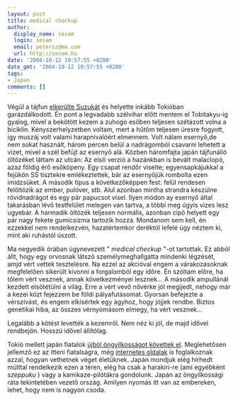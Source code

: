 ```yaml
---
layout: post
title: medical checkup
author:
  display_name: sesam
  login: sesam
  email: petersz@me.com
  url: http://sesam.hu
date: '2004-10-12 19:57:55 +0200'
date_gmt: '2004-10-12 10:57:55 +0200'
tags:
- Japan
comments: []
---
```


Végül a tájfun [elkerülte Suzukát](http://index.hu/sport/forma1/maonsu1009) és helyette inkább Tokióban garázdálkodott. Én pont a legvadabb szélvihar előtt mentem el Tobitakyu-ig gyalog, mivel a bekötött kezem a zuhogó esőben teljesen szétázott volna a biciklin. Kényszerhelyzetben voltam, mert a hűtőm teljesen üresre fogyott, így muszáj volt valami harapnivalóért elmennem. Volt nálam esernyő,de nem sokat használt, három percen belül a nadrágomból csavarni lehetett a vizet, mivel a szél befújt az esernyő alá. Közben háromfajta japán tájfunálló öltözéket láttam az utcán: Az első verzió a hazánkban is bevált malaclopó, azaz földig érő esőköpeny. Egy csapat rendőr viselte; egyensapkájukkal a fejükön SS tisztekre emlékeztettek, bár az esernyőjük rombolta ezen imidzsüket. A második típus a következőképpen fest: felül rendesen felöltözik az ember, pulóver, stb. Alul azonban mintha strandra készülne rövidnadrágot és egy pár papucsot visel. Ilyen módon ay esernyő által takarásban lévő testfelület melegen van tartva, a többi meg úgyis vizes lesz ugyebár. A harmadik öltözék teljesen normális, azonban cipő helyett egy pár nagy fekete gumicsizma tartozik hozzá. Mondanom sem kell, én ezzekkel nem rendelkezvén, hazatértemkor deréktól lefelé úgy néztem ki, mint aki ruhástól úszott.

Ma negyedik órában úgynevezett " _medical checkup_ "-ot tartottak. Ez abból állt, hogy egy orvosnak látszó személymeghallgatta mindenki légzését, amjd vért vettek tesztelésre. Na ezzel az akcióval engem a várakozásoknak megfelelően sikerült kivonni a forgalomból egy időre. Én szóltam előre, ha tőlem vért vesznek, annak következményei lesznek... A második ampullánál kezdett elsötétülni a világ. Erre a vért vevő nővérke jól megijedt, nehogy már a kezei közt fejezzem be földi pályafutásomat. Gyorsan befejezte a vérszívást, és engem elkísértek egy ágyhoz, hogy jöjjek rendbe. Biztos genetikai hiba, az összes vérnyomásom elmegy, ha vért vesznek...

Legalább a kötést levették a kezemről. Nem néz ki jól, de majd idővel rendbejön. Hosszú idővel állítólag.

Tokió mellett japán fiatalok [újból öngyilkosságot követtek el](http://index.hu/politika/bulvar/japan1012r). Meglehetősen jellemző ez az itteni fiatalságra, még [internetes oldalak](http://index.hu/politika/bulvar/suicide03030) is foglalkoznak azzal, hogyan vethetnek véget életüknek. Japán mondjuk elég hírhedt múlttal rendelkezik ezen a téren, elég ha csak a harakiri-re (ami egyébként _szeppuku_ ) vagy a kamikaze-pilótákra gondolunk. Japán az öngyilkossági ráta tekintetében vezető ország. Amilyen nyomás itt van az embereken, lehet, hogy nem is nagyon csoda.
